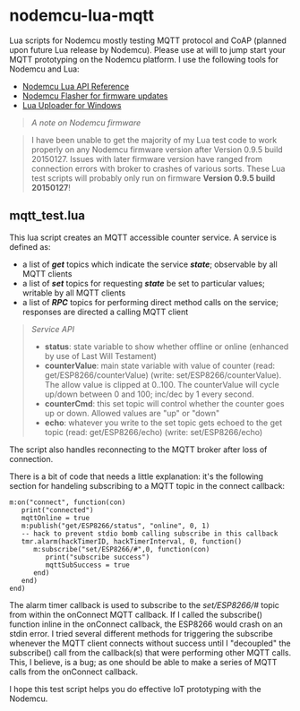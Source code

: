 
nodemcu-lua-mqtt
===========
Lua scripts for Nodemcu mostly testing MQTT protocol and CoAP (planned upon future Lua release by Nodemcu).  Please use at will to jump start your MQTT prototyping on the Nodemcu platform.  I use the following tools for Nodemcu and Lua:

 - [Nodemcu Lua API Reference](https://github.com/nodemcu/nodemcu-firmware/wiki/nodemcu_api_en)
 - [Nodemcu Flasher for firmware updates](https://github.com/nodemcu/nodemcu-flasher)
 - [Lua Uploader for Windows](https://github.com/hwiguna/g33k/tree/master/ArduinoProjects/Windows/ESP8266_Related)

> *A note on Nodemcu firmware*

> I have been unable to get the majority of my Lua test code to work properly on any Nodemcu firmware version after Version 0.9.5 build 20150127.  Issues with later firmware version have ranged from connection errors with broker to crashes of various sorts.  These Lua test scripts will probably only run on firmware **Version 0.9.5 build 20150127**!

mqtt_test.lua
----------------
This lua script creates an MQTT accessible counter service.  A service is defined as:

-  a list of ***get*** topics which indicate the service ***state***; observable by all MQTT clients
-  a list of ***set*** topics for requesting ***state*** be set to particular values; writable by all MQTT clients
-  a list of ***RPC*** topics for performing direct method calls on the service; responses are directed a calling MQTT client

> *Service API*
> 
> - **status**: state variable to show whether offline or online (enhanced by use of Last Will Testament)
> - **counterValue**: main state variable with value of counter (read: get/ESP8266/counterValue) (write: set/ESP8266/counterValue).  The allow value is clipped at 0..100.  The counterValue will cycle up/down between 0 and 100; inc/dec by 1 every second.
> - **counterCmd**: this set topic will control whether the counter goes up or down.  Allowed values are "up" or "down"
> - **echo**:  whatever you write to the set topic gets echoed to the get topic (read: get/ESP8266/echo) (write: set/ESP8266/echo)

The script also handles reconnecting to the MQTT broker after loss of connection.  

There is a bit of code that needs a little explanation: it's the following section for handeling subscribing to a MQTT topic in the connect callback:

```
m:on("connect", function(con)
   print("connected")
   mqttOnline = true
   m:publish("get/ESP8266/status", "online", 0, 1)
   -- hack to prevent stdio bomb calling subscribe in this callback
   tmr.alarm(hackTimerID, hackTimerInterval, 0, function()
      m:subscribe("set/ESP8266/#",0, function(con)
         print("subscribe success")
         mqttSubSuccess = true
      end)
   end)
end)
```
The alarm timer callback is used to subscribe to the *set/ESP8266/#* topic from within the onConnect MQTT callback.  If I called the subscribe() function inline in the onConnect callback, the ESP8266 would crash on an stdin error.  I tried several different methods for triggering the subscribe whenever the MQTT client connects without success until I "decoupled" the subscribe() call from the callback(s) that were performing other MQTT calls.  This, I believe, is a bug; as one should be able to make a series of MQTT calls from the onConnect callback.

I hope this test script helps you do effective IoT prototyping with the Nodemcu.